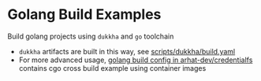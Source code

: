 # Golang Build Examples

Build golang projects using `dukkha` and `go` toolchain

- `dukkha` artifacts are built in this way, see [scripts/dukkha/build.yaml](../../../scripts/dukkha/build.yaml)
- For more advanced usage, [golang build config in arhat-dev/credentialfs](https://github.com/arhat-dev/credentialfs/blob/master/scripts/build.yaml) contains cgo cross build example using container images
